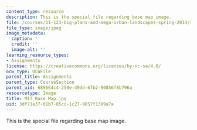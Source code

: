 ```yaml
---
content_type: resource
description: This is the special file regarding base map image.
file: /courses/11-123-big-plans-and-mega-urban-landscapes-spring-2014/3df71a3701b785cc1c279857f1399a7a_MIT_Base_Map.jpg
file_type: image/jpeg
image_metadata:
  caption: ''
  credit: ''
  image-alt: ''
learning_resource_types:
- Assignments
license: https://creativecommons.org/licenses/by-nc-sa/4.0/
ocw_type: OCWFile
parent_title: Assignments
parent_type: CourseSection
parent_uid: 689664c4-250e-49dd-67b2-90856f8b796a
resourcetype: Image
title: MIT_Base_Map.jpg
uid: 3df71a37-01b7-85cc-1c27-9857f1399a7a
---
```

This is the special file regarding base map image.